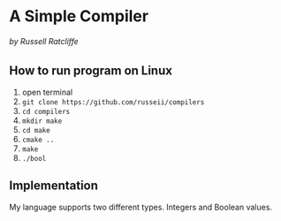 # A Simple Compiler
###### by Russell Ratcliffe

## How to run program on Linux
1. open terminal 
2. `git clone https://github.com/russeii/compilers`
3. `cd compilers`
4. `mkdir make`
5. `cd make`
6. `cmake ..`
7. `make`
8. `./bool`


## Implementation
My language supports two different types. Integers and Boolean values.  


